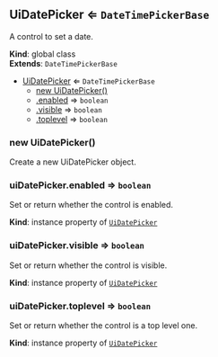 <a name="UiDatePicker"></a>

## UiDatePicker ⇐ <code>DateTimePickerBase</code>
A control to set a date.

**Kind**: global class  
**Extends**: <code>DateTimePickerBase</code>  

* [UiDatePicker](#UiDatePicker) ⇐ <code>DateTimePickerBase</code>
    * [new UiDatePicker()](#new_UiDatePicker_new)
    * [.enabled](#) ⇒ <code>boolean</code>
    * [.visible](#) ⇒ <code>boolean</code>
    * [.toplevel](#) ⇒ <code>boolean</code>

<a name="new_UiDatePicker_new"></a>

### new UiDatePicker()
Create a new UiDatePicker object.

<a name=""></a>

### uiDatePicker.enabled ⇒ <code>boolean</code>
Set or return whether the control is enabled.

**Kind**: instance property of [<code>UiDatePicker</code>](#UiDatePicker)  
<a name=""></a>

### uiDatePicker.visible ⇒ <code>boolean</code>
Set or return whether the control is visible.

**Kind**: instance property of [<code>UiDatePicker</code>](#UiDatePicker)  
<a name=""></a>

### uiDatePicker.toplevel ⇒ <code>boolean</code>
Set or return whether the control is a top level one.

**Kind**: instance property of [<code>UiDatePicker</code>](#UiDatePicker)  
